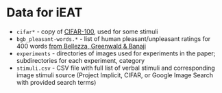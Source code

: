 # Data for iEAT

- `cifar*` - copy of [CIFAR-100](https://www.cs.toronto.edu/~kriz/cifar.html), used for some stimuli
- `bgb_pleasant-words.*` - list of human pleasant/unpleasant ratings for 400 words 
[from Bellezza, Greenwald & Banaji](https://faculty.washington.edu/agg/pdf/bgb.txt)
- `experiments` - directories of images used for experiments in the paper; subdirectories for each experiment, category
- `stimuli.csv` - CSV file with full list of verbal stimuli and corresponding image stimuli source 
(Project Implicit, CIFAR, or Google Image Search with provided search terms)